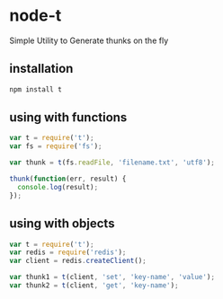 node-t
======

Simple Utility to Generate thunks on the fly

## installation

~~~bash
npm install t
~~~

## using with functions

~~~js
var t = require('t');
var fs = require('fs');

var thunk = t(fs.readFile, 'filename.txt', 'utf8');

thunk(function(err, result) {
  console.log(result);
});
~~~

## using with objects

~~~js
var t = require('t');
var redis = require('redis');
var client = redis.createClient();

var thunk1 = t(client, 'set', 'key-name', 'value');
var thunk2 = t(client, 'get', 'key-name');
~~~